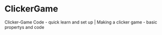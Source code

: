 # ClickerGame
Clicker-Game Code - quick learn and set up |
Making a clicker game - basic propertys and code
